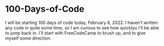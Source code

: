 # 100-Days-of-Code

I will be starting 100 days of code today, February 6, 2022. I haven't written any code in quite some time, so I am curious to see how quicklyu I'll be able to jump back in. I'll start with FreeCodeCamp to brush up, and to give myself some direction.
